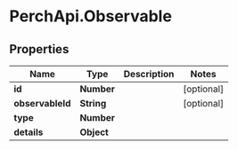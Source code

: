 # PerchApi.Observable

## Properties
Name | Type | Description | Notes
------------ | ------------- | ------------- | -------------
**id** | **Number** |  | [optional] 
**observableId** | **String** |  | [optional] 
**type** | **Number** |  | 
**details** | **Object** |  | 


